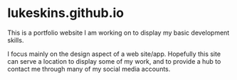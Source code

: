 # lukeskins.github.io

This is a portfolio website I am working on to display my basic development skills.

I focus mainly on the design aspect of a web site/app.  Hopefully this site can serve a location to display some of my work, and to provide a hub to contact me through many of my social media accounts.
